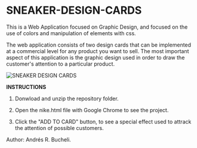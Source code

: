 # SNEAKER-DESIGN-CARDS

This is a Web Application focused on Graphic Design, and focused on the use of colors and manipulation of elements with css.

The web application consists of two design cards that can be implemented at a commercial level for any product you want to sell.  The most important aspect of this application is the graphic design used in order to draw the customer's attention to a particular product.

![SNEAKER DESIGN CARDS](https://github.com/anferebu/SNEAKER-DESIGN-CARDS/blob/master/ShoesDesign.jpg)

<strong>INSTRUCTIONS</strong>

1. Donwload and unzip the repository folder.

2. Open the nike.html file with Google Chrome to see the project.

3. Click the "ADD TO CARD" button, to see a special effect used to attrack the attention of possible customers.


Author: Andrés R. Bucheli.
